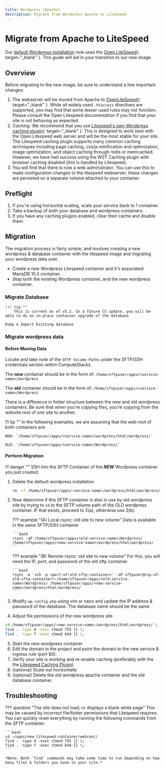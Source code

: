 ```yaml
---
title: Wordpress (Apache)
description: Migrate from Wordpress Apache to LiteSpeed
---
```

# Migrate from Apache to LiteSpeed

Our [default Wordpress installation](wordpress.md) now uses the [Open LiteSpeed](https://openlitespeed.org){: target="_blank" }. This guide will aid in your transition to our new image.

## Overview

Before migrating to the new image, be sure to understand a few important changes:

1. The webserver will be moved from Apache to [OpenLiteSpeed](https://openlitespeed.org){: target="_blank" }. While all widely used `.htaccess` directives are supported, you may find that some lesser-used rules may not function. Please consult the Open Litespeed documentation if you find that your site is not behaving as expected.
2. *Caching:* We recommend that you use [Litespeed's own Wordpress caching plugin](https://wordpress.org/plugins/litespeed-cache/){: target="_blank" }. This is designed to work best with the Open Litespeed web server and will be the most stable for your site. The Litespeed caching plugin supports many common caching techniques including page caching, css/js minification and optimization, image optimization, and object caching through redis or memcached. However, we have had success using the W3T Caching plugin with browser caching disabled (this is handled by Litespeed).
3. You will find that there is now a web administrator. You can use this to make configuration changes to the litespeed webserver; these changes are persisted on a separate volume attached to your container.

## Preflight

1. If you're using horizontal scaling, scale your service back to 1 container.
2. Take a backup of both your database and wordpress containers.
3. If you have any caching plugins enabled, clear their cache and disable them.

## Migration

The migration process is fairly simple, and involves creating a new wordpress & database container with the litespeed image and migrating your wordpress data over.

* Create a new Wordpress Litespeed container and it's associated MariaDB 10.3 container.
* Stop both the existing Wordpress container, and the new wordpress container.

### Migrate Database 

    !!! tip ""
        This is current as of v5.2. In a future CS update, you will be able to do an in-place container upgrade of the database

    Dump & Import Existing database

### Migrate wordpress data

#### Before Moving Data
Locate and take note of the `SFTP Volume Paths` under the SFTP/SSH credentials section within ComputeStacks.

The ***new*** container should be in the form of: `/home/sftpuser/apps/<service-name>/wordpress`

The ***old*** container should be in the form of: `/home/sftpuser/apps/<service-name>/Wordpress`

There is a difference in folder structure between the new and old wordpress containers. Be sure that when you're copying files, you're copying from the website root of one site to another.

!!! tip ""
    In the following examples, we are assuming that the web root of both containers are:

    NEW: `/home/sftpuser/apps/<service-name>/wordpress/html/wordpress/`
    
    OLD: `/home/sftpuser/apps/<service-name>/Wordpress/`

#### Perform Migration

!!! danger ""
    SSH Into the SFTP Container of the _**NEW**_ Wordpress container you just created.

1.  Delete the default wordpress installation
    ```bash
    rm -rf /home/sftpuser/apps/<service-name>/wordpress/html/wordpress/
    ```
2.  Now determine if this SFTP container is also in use by old wordpress site by trying to `cd` to the
    SFTP volume path of the OLD wordpress container.
    IF that exists, proceed to 2(a), otherwise use 2(b).

    ??? example "(A) Local rsync: old site to new volume"
        Data is available in the same SFTP/SSH container

        ```bash
        rsync -aP /home/sftpuser/apps/<old-service-name>/Wordpress/ /home/sftpuser/apps/<new-service-name>/wordpress/html/wordpress/
        ```

    ??? example "(B) Remote rsync: old site to new volume"
        For this, you will need the IP, port, and password of the old sftp container.

        ```bash
        rsync -e 'ssh -p <port-of-old-sftp-container>' -aP sftpuser@<ip-of-old-sftp-container>:/home/sftpuser/apps/<old-service-name>/Wordpress/ /home/sftpuser/apps/<new-service-name>/wordpress/html/wordpress/
        ```

3.  Modify `wp-config.php` using vim or nano and update the IP address & password of the database. The database name should be the same.

4.  Adjust file permissions of the new wordpress site

```bash
cd /home/sftpuser/apps/<new-service-name>/wordpress/html/wordpress/ \
find . -type d -exec chmod 755 {} \; 
find . -type f -exec chmod 644 {} \;
```

5. Start the new wordpress container
6. Edit the domain in the project and point the domain to the new service & ingress rule (port 80).
7. Verify your site is working and re-enable caching (preferably with the the [Litespeed Caching Plugin](https://wordpress.org/plugins/litespeed-cache/))
8. (optional) Scale out horizontally
9. (optional) Delete the old wordpress apache container and the old database container

## Troubleshooting

??? question "The site does not load, or displays a blank white page"
    This may be caused by incorrect file/folder permissions that Litespeed requires. You can quickly reset everything by running the following commands from the SFTP container:

    ```bash
    cd ~/apps/new-litespeed-container/webroot/
    find . -type d -exec chmod 755 {} \;
    find . -type f -exec chmod 644 {} \;
    ```

    *Note: Both `find` commands may take some time to run depending on how many files & folders you have in your site.*